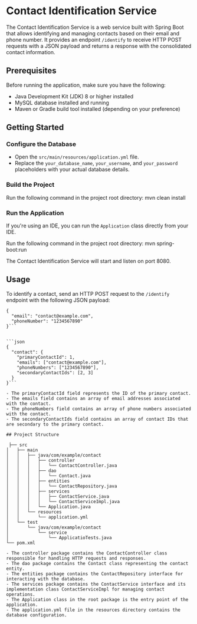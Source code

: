 # Contact Identification Service

The Contact Identification Service is a web service built with Spring Boot that allows identifying and managing contacts based on their email and phone number. It provides an endpoint `/identify` to receive HTTP POST requests with a JSON payload and returns a response with the consolidated contact information.

## Prerequisites

Before running the application, make sure you have the following:

- Java Development Kit (JDK) 8 or higher installed
- MySQL database installed and running
- Maven or Gradle build tool installed (depending on your preference)

## Getting Started

### Configure the Database

- Open the `src/main/resources/application.yml` file.
- Replace the `your_database_name`, `your_username`, and `your_password` placeholders with your actual database details.

### Build the Project

Run the following command in the project root directory:
mvn clean install

### Run the Application

If you're using an IDE, you can run the `Application` class directly from your IDE.

Run the following command in the project root directory:
mvn spring-boot:run


The Contact Identification Service will start and listen on port 8080.

## Usage

To identify a contact, send an HTTP POST request to the `/identify` endpoint with the following JSON payload:

```
{
  "email": "contact@example.com",
  "phoneNumber": "1234567890"
}```


```json
{
  "contact": {
    "primaryContactId": 1,
    "emails": ["contact@example.com"],
    "phoneNumbers": ["1234567890"],
    "secondaryContactIds": [2, 3]
  }
}```

- The primaryContactId field represents the ID of the primary contact.
- The emails field contains an array of email addresses associated with the contact.
- The phoneNumbers field contains an array of phone numbers associated with the contact.
- The secondaryContactIds field contains an array of contact IDs that are secondary to the primary contact.
 
## Project Structure
 
 ├── src
│   ├── main
│   │   ├── java/com/example/contact
│   │   │   ├── controller
│   │   │   │   └── ContactController.java
│   │   │   ├── dao
│   │   │   │   └── Contact.java
│   │   │   ├── entities
│   │   │   │   └── ContactRepository.java
│   │   │   ├── services
│   │   │   │   ├── ContactService.java
│   │   │   │   └── ContactServiceImpl.java
│   │   │   └── Application.java
│   │   └── resources
│   │       └── application.yml
│   └── test
│       └── java/com/example/contact
│           └── service
│               └── ApplicatioTests.java
└── pom.xml

- The controller package contains the ContactController class responsible for handling HTTP requests and responses.
- The dao package contains the Contact class representing the contact entity.
- The entities package contains the ContactRepository interface for interacting with the database.
- The services package contains the ContactService interface and its implementation class ContactServiceImpl for managing contact operations.
- The Application class in the root package is the entry point of the application.
- The application.yml file in the resources directory contains the database configuration.
